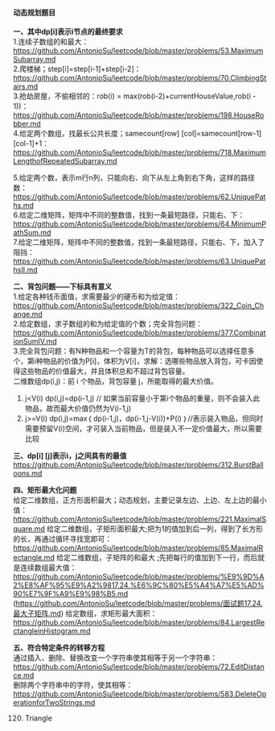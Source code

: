 #### **动态规划题目**

**一、其中dp[i]表示i节点的最终要求**  
1.连续子数组的和最大：https://github.com/AntonioSu/leetcode/blob/master/problems/53.MaximumSubarray.md  
2.爬楼梯；step[i]=step[i-1]+step[i-2]：https://github.com/AntonioSu/leetcode/blob/master/problems/70.ClimbingStairs.md  
3.抢劫房屋，不偷相邻的：rob(i) = max(rob(i-2)+currentHouseValue,rob(i - 1))：https://github.com/AntonioSu/leetcode/blob/master/problems/198.HouseRobber.md  
4.给定两个数组，找最长公共长度；samecount[row] [col]=samecount[row-1] [col-1]+1：https://github.com/AntonioSu/leetcode/blob/master/problems/718.MaximumLengthofRepeatedSubarray.md  

5.给定两个数，表示m行n列，只能向右、向下从左上角到右下角，这样的路径数：https://github.com/AntonioSu/leetcode/blob/master/problems/62.UniquePaths.md  
6.给定二维矩阵，矩阵中不同的整数值，找到一条最短路径，只能右、下：https://github.com/AntonioSu/leetcode/blob/master/problems/64.MinimumPathSum.md   
7.给定二维矩阵，矩阵中不同的整数值，找到一条最短路径，只能右、下，加入了阻挡：https://github.com/AntonioSu/leetcode/blob/master/problems/63.UniquePathsII.md

**二、背包问题——下标具有意义**    
1.给定各种钱币面值，求需要最少的硬币和为给定值：https://github.com/AntonioSu/leetcode/blob/master/problems/322_Coin_Change.md  
2.给定数组，求子数组的和为给定值的个数；完全背包问题：https://github.com/AntonioSu/leetcode/blob/master/problems/377.CombinationSumIV.md  
3.完全背包问题：有N种物品和一个容量为T的背包，每种物品可以选择任意多个，第i种物品的价值为P[i]，体积为V[i]，求解：选哪些物品放入背包，可卡因使得这些物品的价值最大，并且体积总和不超过背包容量。  
二维数组dp(i,j)：前 i 个物品，背包容量 j，所能取得的最大价值。  
1) j<V(i)      dp(i,j)=dp(i-1,j)  // 如果当前容量小于第i个物品的重量，则不会装入此物品，故而最大价值仍然为V(i-1,j)  
2) j>=V(i)     dp(i,j)=max｛ dp(i-1,j)，dp(i-1,j-V(i))+P(i) ｝//表示装入物品，但同时需要预留V(i)空间，才可装入当前物品，但是装入不一定价值最大，所以需要比较 

**三、dp[i] [j]表示i，j之间具有的最值**   
https://github.com/AntonioSu/leetcode/blob/master/problems/312.BurstBalloons.md  



**四、矩形最大化问题**   
给定二维数组，正方形面积最大；动态规划，主要记录左边、上边、左上边的最小值：https://github.com/AntonioSu/leetcode/blob/master/problems/221.MaximalSquare.md
给定二维数组，子矩形面积最大;把为1的值加到后一列，得到了长方形的长，再通过循环寻找宽即可：https://github.com/AntonioSu/leetcode/blob/master/problems/85.MaximalRectangle.md
给定二维数组，子矩阵的和最大 ;先把每行的值加到下一行，而后就是连续数组最大值：https://github.com/AntonioSu/leetcode/blob/master/problems/%E9%9D%A2%E8%AF%95%E9%A2%9817.24.%E6%9C%80%E5%A4%A7%E5%AD%90%E7%9F%A9%E9%98%B5.md (https://github.com/AntonioSu/leetcode/blob/master/problems/面试题17.24.最大子矩阵.md)
给定数组，求矩形最大面积：https://github.com/AntonioSu/leetcode/blob/master/problems/84.LargestRectangleinHistogram.md



**五、符合特定条件的转移方程**   
通过插入、删除、替换改变一个字符串使其相等于另一个字符串：https://github.com/AntonioSu/leetcode/blob/master/problems/72.EditDistance.md  
删除两个字符串中的字符，使其相等：https://github.com/AntonioSu/leetcode/blob/master/problems/583.DeleteOperationforTwoStrings.md 

120. Triangle

